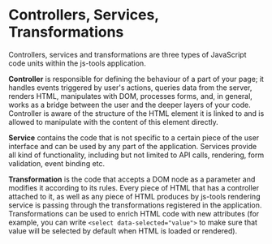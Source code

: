 Controllers, Services, Transformations
======================================

Controllers, services and transformations are three types of JavaScript code units within the js-tools application. 

**Controller** is responsible for defining the behaviour of a part of your page; it handles events triggered by user's 
actions, queries data from the server, renders HTML, manipulates with DOM, processes forms, and, in general, works as a 
bridge between the user and the deeper layers of your code. Controller is aware of the structure of the HTML element it
is linked to and is allowed to manipulate with the content of this element directly.

**Service** contains the code that is not specific to a certain piece of the user interface and can be used by any part 
of the application. Services provide all kind of functionality, including but not limited to API calls, rendering, form 
validation, event binding etc.

**Transformation** is the code that accepts a DOM node as a parameter and modifies it according to its rules. Every 
piece of HTML that has a controller attached to it, as well as any piece of HTML produces by js-tools rendering service
is passing through the transformations registered in the application. Transformations can be used to enrich HTML code 
with new attributes (for example, you can write ```<select data-selected="value">``` to make sure that value will be 
selected by default when HTML is loaded or rendered).
